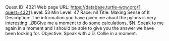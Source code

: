 Quest ID: 4321
Web page URL: https://database.turtle-wow.org/?quest=4321
Level: 53
Min Level: 47
Race: nil
Title: Making Sense of It
Description: The information you have given me about the pylons is very interesting...$B$BGive me a moment to do some calculations, $N. Speak to me again in a moment and I should be able to give you the answer we have been looking for.
Objective: Speak with J.D. Collie in a moment.
